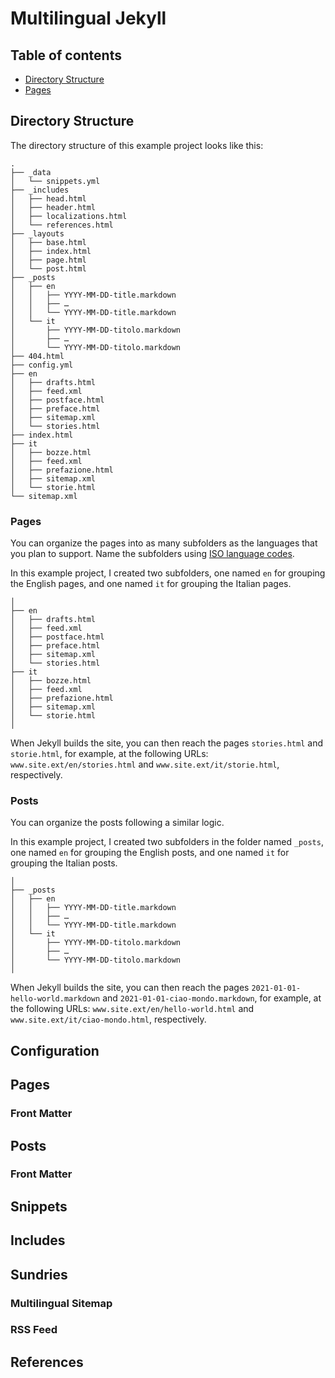 # Multilingual Jekyll

## Table of contents

+ [Directory Structure](#directory-structure)
+ [Pages](#pages)

## Directory Structure

The directory structure of this example project looks like this:

```
.
├── _data
│   └── snippets.yml
├── _includes
│   ├── head.html
│   ├── header.html
│   ├── localizations.html
│   └── references.html
├── _layouts
│   ├── base.html
│   ├── index.html
│   ├── page.html
│   └── post.html
├── _posts
│   ├── en
│   │   ├── YYYY-MM-DD-title.markdown
│   │   ├── …
│   │   └── YYYY-MM-DD-title.markdown
│   └── it
│       ├── YYYY-MM-DD-titolo.markdown
│       ├── …
│       └── YYYY-MM-DD-titolo.markdown
├── 404.html
├── config.yml
├── en
│   ├── drafts.html
│   ├── feed.xml
│   ├── postface.html
│   ├── preface.html
│   ├── sitemap.xml
│   └── stories.html
├── index.html
├── it
│   ├── bozze.html
│   ├── feed.xml
│   ├── prefazione.html
│   ├── sitemap.xml
│   └── storie.html
└── sitemap.xml
```

### Pages

You can organize the pages into as many subfolders as the languages that you plan to support. Name the subfolders using [ISO language codes](https://www.w3schools.com/tags/ref_language_codes.asp "HTML Language Code Reference in W3Schools").

In this example project, I created two subfolders, one named `en` for grouping the English pages, and one named `it` for grouping the Italian pages.

```
│
├── en
│   ├── drafts.html
│   ├── feed.xml
│   ├── postface.html
│   ├── preface.html
│   ├── sitemap.xml
│   └── stories.html
├── it
│   ├── bozze.html
│   ├── feed.xml
│   ├── prefazione.html
│   ├── sitemap.xml
│   └── storie.html
│
```

When Jekyll builds the site, you can then reach the pages `stories.html` and `storie.html`, for example, at the following URLs: `www.site.ext/en/stories.html` and `www.site.ext/it/storie.html`,  respectively.

### Posts

You can organize the posts following a similar logic.

In this example project, I created two subfolders in the folder named `_posts`, one named `en` for grouping the English posts, and one named `it` for grouping the Italian posts.

```
│
├── _posts
│   ├── en
│   │   ├── YYYY-MM-DD-title.markdown
│   │   ├── …
│   │   └── YYYY-MM-DD-title.markdown
│   └── it
│       ├── YYYY-MM-DD-titolo.markdown
│       ├── …
│       └── YYYY-MM-DD-titolo.markdown
│
```

When Jekyll builds the site, you can then reach the pages `2021-01-01-hello-world.markdown` and `2021-01-01-ciao-mondo.markdown`, for example, at the following URLs: `www.site.ext/en/hello-world.html` and `www.site.ext/it/ciao-mondo.html`,  respectively.


## Configuration

## Pages

### Front Matter

## Posts

### Front Matter

## Snippets

## Includes

## Sundries

### Multilingual Sitemap

### RSS Feed

## References
